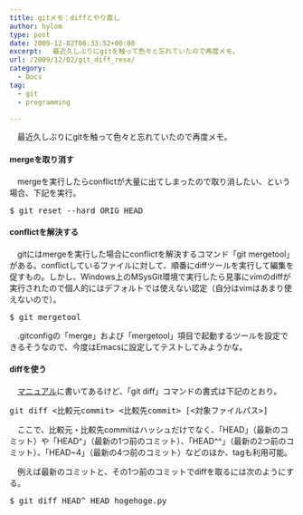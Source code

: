 ```yaml
---
title: gitメモ：diffとやり直し
author: hylom
type: post
date: 2009-12-02T06:33:52+00:00
excerpt: 　最近久しぶりにgitを触って色々と忘れていたので再度メモ。
url: /2009/12/02/git_diff_rese/
category:
  - Docs
tag:
  - git
  - programming

---
```

　最近久しぶりにgitを触って色々と忘れていたので再度メモ。

#### mergeを取り消す

　mergeを実行したらconflictが大量に出てしまったので取り消したい、という場合、下記を実行。

<pre class="command">$ git reset --hard ORIG_HEAD
</pre>

#### conflictを解決する

　gitにはmergeを実行した場合にconflictを解決するコマンド「git mergetool」がある。conflictしているファイルに対して、順番にdiffツールを実行して編集を促すもの。しかし、Windows上のMSysGit環境で実行したら見事にvimのdiffが実行されたので個人的にはデフォルトでは使えない認定（自分はvimはあまり使えないので）。

<pre class="command">$ git mergetool
</pre>

　.gitconfigの「merge」および「mergetool」項目で起動するツールを設定できるそうなので、今度はEmacsに設定してテストしてみようかな。

#### diffを使う

　[マニュアル][1]に書いてあるけど、「git diff」コマンドの書式は下記のとおり。

<pre>git diff &lt;比較元commit> &lt;比較先commit> [&lt;対象ファイルパス>]
</pre>

　ここで、比較元・比較先commitはハッシュだけでなく、「HEAD」（最新のコミット）や「HEAD^」（最新の1つ前のコミット）、「HEAD^^」（最新の2つ前のコミット）、「HEAD~4」（最新の4つ前のコミット）などのほか、tagも利用可能。

　例えば最新のコミットと、その1つ前のコミットでdiffを取るには次のようにする。

<pre class="command">$ git diff HEAD^ HEAD hogehoge.py
</pre>

 [1]: http://www.kernel.org/pub/software/scm/git/docs/git-diff.html
